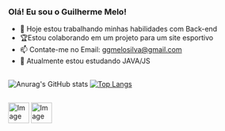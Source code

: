 ### Olá! Eu sou o Guilherme Melo!
- 🔭 Hoje estou trabalhando minhas habilidades com Back-end
- 🏆Estou colaborando em um projeto para um site esportivo
- 📫 Contate-me no Email: ggmelosilva@gmail.com
- 📘 Atualmente estou estudando JAVA/JS

##
![Anurag's GitHub stats](https://github-readme-stats.vercel.app/api?username=GuilhermeMeloSS&show_icons=true&theme=radical)
[![Top Langs](https://github-readme-stats.vercel.app/api/top-langs/?username=GuilhermeMeloSS&hide_progress=true)](https://github.com/GuilhermeMeloSS/github-readme-stats)

##
<img src="https://cdn.jsdelivr.net/gh/devicons/devicon/icons/css3/css3-original.svg"  alt="Image" height="42" width="42" /> <img src="https://cdn.jsdelivr.net/gh/devicons/devicon/icons/html5/html5-original.svg" alt ="Image" height ="42" width ="42" />

     
          
          
            
            
            
            
          

           
            
           
            
          
           
 
          
         
          
                     

